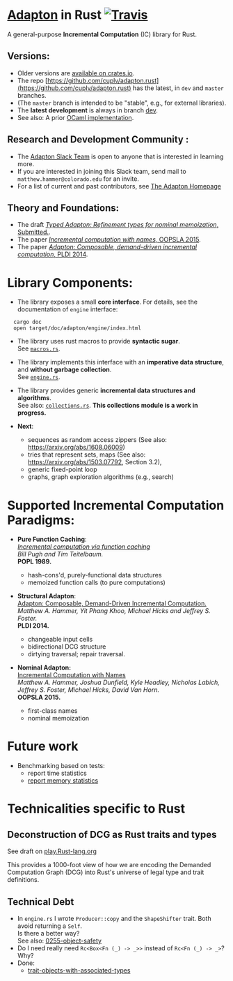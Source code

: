 [Adapton](http://adapton.org) in Rust  [![Travis](https://api.travis-ci.org/cuplv/adapton.rust.svg?branch=master)](https://travis-ci.org/cuplv/adapton.rust)
====================================================================================

A general-purpose **Incremental Computation** (IC) library for Rust.  

Versions:
---------

- Older versions are [available on crates.io](https://crates.io/crates/adapton).  
- The repo [https://github.com/cuplv/adapton.rust](https://github.com/cuplv/adapton.rust) has the latest, in `dev` and `master` branches.
- (The `master` branch is intended to be "stable", e.g., for external libraries).
- The **latest development** is always in branch [dev](https://github.com/cuplv/adapton.rust/tree/dev).  
- See also: A prior [OCaml implementation](https://github.com/plum-umd/adapton.ocaml).  

Research and Development Community :
--------------------------------------

 - The [Adapton Slack Team](http://adapton-public.slack.com) is open to anyone that is interested in learning more.
 - If you are interested in joining this Slack team, send mail to `matthew.hammer@colorado.edu` for an invite.
 - For a list of current and past contributors, see [The Adapton Homepage](http://adapton.org)

Theory and Foundations:
-----------------------

- The draft [_Typed Adapton: Refinement types for nominal memoization_, Submitted.]().  
- The paper [_Incremental computation with names_, OOPSLA 2015](http://arxiv.org/abs/1503.07792).  
- The paper [_Adapton: Composable, demand-driven incremental computation_, PLDI 2014]().  

Library Components:
=====================

- The library exposes a small **core interface**.
For details, see the documentation of `engine` interface:
```
  cargo doc
  open target/doc/adapton/engine/index.html
```

- The library uses rust macros to provide **syntactic sugar**.  
See [`macros.rs`](https://github.com/cuplv/adapton.rust/blob/master/src/macros.rs).  

- The library implements this interface with an **imperative data structure**, and **without garbage collection**.  
See [`engine.rs`](https://github.com/cuplv/adapton.rust/blob/master/src/engine.rs).

- The library provides generic **incremental data structures and algorithms**.  
See also: [`collections.rs`](https://github.com/cuplv/adapton.rust/blob/master/src/collections.rs).
**This collections module is a work in progress.**
  
- **Next**:  
  - sequences as random access zippers (See also: https://arxiv.org/abs/1608.06009)
  - tries that represent sets, maps (See also: https://arxiv.org/abs/1503.07792, Section 3.2),
  - generic fixed-point loop
  - graphs, graph exploration algorithms (e.g., search)


Supported Incremental Computation Paradigms:
==============================================

- **Pure Function Caching**:  
[*Incremental computation via function caching*](http://dl.acm.org/citation.cfm?id=75305)  
*Bill Pugh and Tim Teitelbaum.*  
**POPL 1989.**  
  - hash-cons'd, purely-functional data structures
  - memoized function calls (to pure computations)

- **Structural Adapton**:  
[Adapton: Composable, Demand-Driven Incremental Computation.](https://www.cs.umd.edu/~hammer/adapton/)  
*Matthew A. Hammer, Yit Phang Khoo, Michael Hicks and Jeffrey S. Foster.*  
**PLDI 2014.**  
  - changeable input cells
  - bidirectional DCG structure
  - dirtying traversal; repair traversal.

- **Nominal Adapton:**  
[Incremental Computation with Names](http://arxiv.org/abs/1503.07792)  
*Matthew A. Hammer, Joshua Dunfield, Kyle Headley, Nicholas Labich, Jeffrey S. Foster, Michael Hicks, David Van Horn.*  
**OOPSLA 2015.**  
  - first-class names
  - nominal memoization
  
Future work
============

- Benchmarking based on tests:
  - report time statistics
  - [report memory statistics](http://stackoverflow.com/questions/30869007/how-to-benchmark-memory-usage-of-a-function)


Technicalities specific to Rust
============================================

Deconstruction of DCG as Rust traits and types
-----------------------------------------------------------------

See draft on [play.Rust-lang.org](http://is.gd/4czIEG)

This provides a 1000-foot view of how we are encoding the Demanded
Computation Graph (DCG) into Rust's universe of legal type and trait
definitions.

Technical Debt
------------------

- In `engine.rs` I wrote `Producer::copy` and the `ShapeShifter` trait.  Both avoid returning a `Self`.  
Is there a better way?  
See also: [0255-object-safety](https://github.com/rust-lang/rfcs/blob/master/text/0255-object-safety.md)  
- Do I need really need `Rc<Box<Fn (_) -> _>>` instead of `Rc<Fn (_) -> _>`?  
Why?  
- Done:
  - [trait-objects-with-associated-types](http://users.rust-lang.org/t/trait-objects-with-associated-types/746/16?u=matthewhammer)



